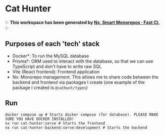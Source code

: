 # Cat Hunter

✨ **This workspace has been generated by [Nx, Smart Monorepos · Fast CI.](https://nx.dev)** ✨

## Purposes of each 'tech' stack

- Docker*: To run the MySQL database
- Prisma*: ORM used to interact with the database, so that we can use TypeScript and don't have to write raw SQL
- Vite (React frontend): Frontend application
- Nx: Monorepo management. This allows me to share code between the backend and frontend via packages I create (one example of the package I created is `@cathunt/types`)

## Run

```shell
docker compose up # Starts docker compose (for database). PLEASE MAKE SURE YOU HAVE DOCKER INSTALLED!
nx run cat-hunter:serve # Starts the frontend
nx run cat-hunter-backend:serve:development # Starts the backend
```
